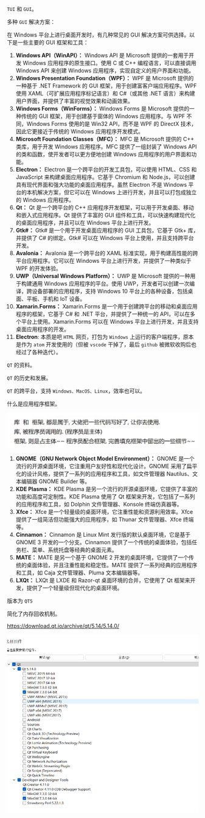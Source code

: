 `TUI` 和 `GUI`。

多种 `GUI` 解决方案：

在 Windows 平台上进行桌面开发时，有几种常见的 GUI 解决方案可供选择。以下是一些主要的 GUI 框架和工具：

1.  **Windows API（WinAPI）：** Windows API 是 Microsoft 提供的一套用于开发 Windows 应用程序的原生接口。使用 C 或 C++ 编程语言，可以直接调用 Windows API 来创建 Windows 应用程序，实现自定义的用户界面和功能。
2.  **Windows Presentation Foundation（WPF）：** WPF 是 Microsoft 提供的一种基于 .NET Framework 的 GUI 框架，用于创建富客户端应用程序。WPF 使用 XAML（可扩展应用程序标记语言）和 C#（或其他 .NET 语言）来构建用户界面，并提供了丰富的视觉效果和动画效果。
3.  **Windows Forms（WinForms）：** Windows Forms 是 Microsoft 提供的一种传统的 GUI 框架，用于创建基于窗体的 Windows 应用程序。与 WPF 不同，Windows Forms 使用的是 Win32 API，而不是 WPF 的 DirectX 技术，因此它更接近于传统的 Windows 应用程序开发模式。
4.  **Microsoft Foundation Classes（MFC）：** MFC 是 Microsoft 提供的 C++ 类库，用于开发 Windows 应用程序。MFC 提供了一组封装了 Windows API 的类和函数，使开发者可以更方便地创建 Windows 应用程序的用户界面和功能。
5.  **Electron：** Electron 是一个跨平台的开发工具包，可以使用 HTML、CSS 和 JavaScript 来构建桌面应用程序。它基于 Chromium 和 Node.js，可以创建具有现代界面和强大功能的桌面应用程序。虽然 Electron 不是 Windows 平台的本机解决方案，但它可以在 Windows 上进行开发，并且可以打包成独立的 Windows 应用程序。
6.  **Qt：** Qt 是一个跨平台的 C++ 应用程序开发框架，可以用于开发桌面、移动和嵌入式应用程序。Qt 提供了丰富的 GUI 组件和工具，可以快速构建现代化的桌面应用程序，并且可以在 Windows 平台上进行开发。
7.  **Gtk#：** Gtk# 是一个用于开发桌面应用程序的 GUI 工具包，它基于 Gtk+ 库，并提供了 C# 的绑定。Gtk# 可以在 Windows 平台上使用，并且支持跨平台开发。
8.  **Avalonia：** Avalonia 是一个跨平台的 XAML 标准实现，用于构建高性能的跨平台应用程序。它可以在 Windows 平台上进行开发，并提供了一种类似于 WPF 的开发体验。
9.  **UWP（Universal Windows Platform）：** UWP 是 Microsoft 提供的一种用于构建通用 Windows 应用程序的平台。使用 UWP，开发者可以创建一次编译，跨设备部署的应用程序，支持 Windows 10 平台上的各种设备，包括桌面、平板、手机和 IoT 设备。
10.  **Xamarin.Forms：** Xamarin.Forms 是一个用于创建跨平台的移动和桌面应用程序的框架，它基于 C# 和 .NET 平台，并提供了一种统一的 API，可以在多个平台上使用。Xamarin.Forms 可以在 Windows 平台上进行开发，并且支持桌面应用程序的开发。
11.  **Electron**: 本质是吧 `HTML` 网页，打包为 `Windows` 上运行的客户端程序，原本是作为 `atom` 开发使用的（但被 `vscode` 干掉了，最后 `github` 被微软收购后也经过了各种迭代）。

`QT` 的资料。

`QT` 的历史和发展。

`QT` 的跨平台，支持 `Windows、MacOS、Linux`，效率也可以。

什么是应用程序框架。

![image-20240409163645877](./assets/image-20240409163645877.png)

1.  **GNOME（GNU Network Object Model Environment）：** GNOME 是一个流行的开源桌面环境，它注重用户友好性和现代化设计。GNOME 采用了扁平化的设计风格，提供了一系列的应用程序和工具，如文件管理器 Nautilus、文本编辑器 GNOME Builder 等。
2.  **KDE Plasma：** KDE Plasma 是另一个流行的开源桌面环境，它提供了丰富的功能和高度可定制性。KDE Plasma 使用了 Qt 框架来开发，它包括了一系列的应用程序和工具，如 Dolphin 文件管理器、Konsole 终端仿真器等。
3.  **Xfce：** Xfce 是一个轻量级的桌面环境，它注重性能和资源利用效率。Xfce 提供了一组简洁但功能强大的应用程序，如 Thunar 文件管理器、Xfce 终端等。
4.  **Cinnamon：** Cinnamon 是 Linux Mint 发行版的默认桌面环境，它是基于 GNOME 3 开发的一个分支。Cinnamon 提供了一个传统的桌面体验，包括任务栏、菜单、系统托盘等经典的桌面元素。
5.  **MATE：** MATE 是另一个基于 GNOME 2 开发的桌面环境，它提供了一个传统的桌面体验，并且注重性能和稳定性。MATE 提供了一系列经典的应用程序和工具，如 Caja 文件管理器、Pluma 文本编辑器等。
6.  **LXQt：** LXQt 是 LXDE 和 Razor-qt 桌面环境的合并，它使用了 Qt 框架来开发，提供了一个轻量级但现代化的桌面环境。

版本为 `QT5` 

简化了内存回收机制。

https://download.qt.io/archive/qt/5.14/5.14.0/

![image-20240409195308544](./assets/image-20240409195308544.png)

